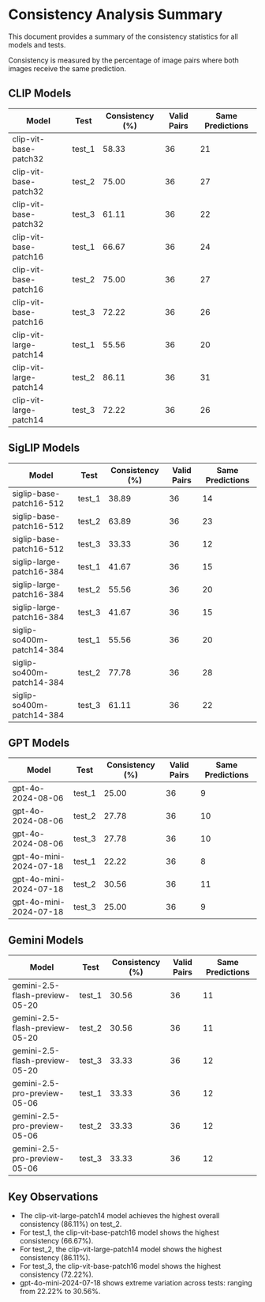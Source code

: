 # Consistency Analysis Summary

This document provides a summary of the consistency statistics for all models and tests.

Consistency is measured by the percentage of image pairs where both images receive the same prediction.

## CLIP Models

| Model | Test | Consistency (%) | Valid Pairs | Same Predictions |
|-------|------|-----------------|-------------|------------------|
| clip-vit-base-patch32 | test_1 | 58.33 | 36 | 21 |
| clip-vit-base-patch32 | test_2 | 75.00 | 36 | 27 |
| clip-vit-base-patch32 | test_3 | 61.11 | 36 | 22 |
| clip-vit-base-patch16 | test_1 | 66.67 | 36 | 24 |
| clip-vit-base-patch16 | test_2 | 75.00 | 36 | 27 |
| clip-vit-base-patch16 | test_3 | 72.22 | 36 | 26 |
| clip-vit-large-patch14 | test_1 | 55.56 | 36 | 20 |
| clip-vit-large-patch14 | test_2 | 86.11 | 36 | 31 |
| clip-vit-large-patch14 | test_3 | 72.22 | 36 | 26 |

## SigLIP Models

| Model | Test | Consistency (%) | Valid Pairs | Same Predictions |
|-------|------|-----------------|-------------|------------------|
| siglip-base-patch16-512 | test_1 | 38.89 | 36 | 14 |
| siglip-base-patch16-512 | test_2 | 63.89 | 36 | 23 |
| siglip-base-patch16-512 | test_3 | 33.33 | 36 | 12 |
| siglip-large-patch16-384 | test_1 | 41.67 | 36 | 15 |
| siglip-large-patch16-384 | test_2 | 55.56 | 36 | 20 |
| siglip-large-patch16-384 | test_3 | 41.67 | 36 | 15 |
| siglip-so400m-patch14-384 | test_1 | 55.56 | 36 | 20 |
| siglip-so400m-patch14-384 | test_2 | 77.78 | 36 | 28 |
| siglip-so400m-patch14-384 | test_3 | 61.11 | 36 | 22 |

## GPT Models

| Model | Test | Consistency (%) | Valid Pairs | Same Predictions |
|-------|------|-----------------|-------------|------------------|
| gpt-4o-2024-08-06 | test_1 | 25.00 | 36 | 9 |
| gpt-4o-2024-08-06 | test_2 | 27.78 | 36 | 10 |
| gpt-4o-2024-08-06 | test_3 | 27.78 | 36 | 10 |
| gpt-4o-mini-2024-07-18 | test_1 | 22.22 | 36 | 8 |
| gpt-4o-mini-2024-07-18 | test_2 | 30.56 | 36 | 11 |
| gpt-4o-mini-2024-07-18 | test_3 | 25.00 | 36 | 9 |

## Gemini Models

| Model | Test | Consistency (%) | Valid Pairs | Same Predictions |
|-------|------|-----------------|-------------|------------------|
| gemini-2.5-flash-preview-05-20 | test_1 | 30.56 | 36 | 11 |
| gemini-2.5-flash-preview-05-20 | test_2 | 30.56 | 36 | 11 |
| gemini-2.5-flash-preview-05-20 | test_3 | 33.33 | 36 | 12 |
| gemini-2.5-pro-preview-05-06 | test_1 | 33.33 | 36 | 12 |
| gemini-2.5-pro-preview-05-06 | test_2 | 33.33 | 36 | 12 |
| gemini-2.5-pro-preview-05-06 | test_3 | 33.33 | 36 | 12 |

## Key Observations

- The clip-vit-large-patch14 model achieves the highest overall consistency (86.11%) on test_2.
- For test_1, the clip-vit-base-patch16 model shows the highest consistency (66.67%).
- For test_2, the clip-vit-large-patch14 model shows the highest consistency (86.11%).
- For test_3, the clip-vit-base-patch16 model shows the highest consistency (72.22%).
- gpt-4o-mini-2024-07-18 shows extreme variation across tests: ranging from 22.22% to 30.56%.
